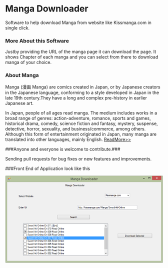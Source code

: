 Manga Downloader
========================

Software to help download Manga from website like Kissmanga.com in single click.

### More About this Software ###

Justby providing the URL of the manga page it can download the page.
It shows Chapter of each manga and you can select from there to download manga of your choice.

### About Manga ###

Manga (漫画 Manga) are comics created in Japan, or by Japanese creators in the Japanese language, conforming to a style developed in Japan in the late 19th century.They have a long and complex pre-history in earlier Japanese art.

In Japan, people of all ages read manga. The medium includes works in a broad range of genres: action-adventure, romance, sports and games, historical drama, comedy, science fiction and fantasy, mystery, suspense, detective, horror, sexuality, and business/commerce, among others. Although this form of entertainment originated in Japan, many manga are translated into other languages, mainly English. <a href="http://en.wikipedia.org/wiki/Manga">ReadMore>></a>

###Anyone and everyone is welcome to contribute.###

Sending pull requests for bug fixes or new features and improvements.

###Front End of Application look like this

![var imp](Screenshot.png)
